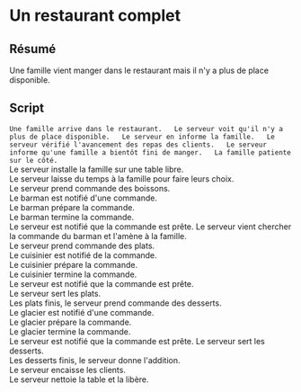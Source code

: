 Un restaurant complet
=====================

Résumé
------
Une famille vient manger dans le restaurant mais il n'y a plus de place disponible.

Script
------

`Une famille arrive dans le restaurant.  
Le serveur voit qu'il n'y a plus de place disponible.  
Le serveur en informe la famille.  
Le serveur vérifié l'avancement des repas des clients.  
Le serveur informe qu'une famille a bientôt fini de manger.  
La famille patiente sur le côté.`  
Le serveur installe la famille sur une table libre.  
Le serveur laisse du temps à la famille pour faire leurs choix.  
Le serveur prend commande des boissons.  
Le barman est notifié d'une commande.  
Le barman prépare la commande.  
Le barman termine la commande.  
Le serveur est notifié que la commande est prête.
Le serveur vient chercher la commande du barman et l'amène à la famille.  
Le serveur prend commande des plats.  
Le cuisinier est notifié de la commande.  
Le cuisinier prépare la commande.  
Le cuisinier termine la commande.  
Le serveur est notifié que la commande est prête.  
Le serveur sert les plats.  
Les plats finis, le serveur prend commande des desserts.  
Le glacier est notifié d'une commande.  
Le glacier prépare la commande.  
Le glacier termine la commande.  
Le serveur est notifié que la commande est prête.
Le serveur sert les desserts.  
Les desserts finis, le serveur donne l'addition.  
Le serveur encaisse les clients.  
Le serveur nettoie la table et la libère.
